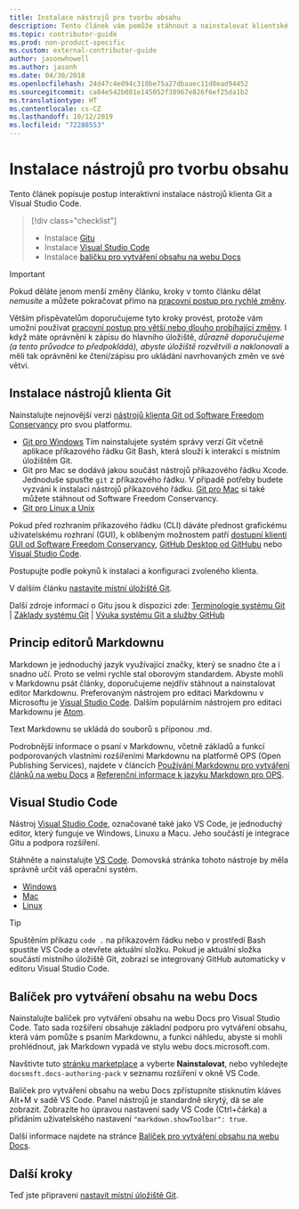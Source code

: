 ```yaml
---
title: Instalace nástrojů pro tvorbu obsahu
description: Tento článek vám pomůže stáhnout a nainstalovat klientské nástroje, které jsou potřeba pro Git a úpravy souborů markdownu.
ms.topic: contributor-guide
ms.prod: non-product-specific
ms.custom: external-contributor-guide
author: jasonwhowell
ms.author: jasonh
ms.date: 04/30/2018
ms.openlocfilehash: 24d47c4e094c318be75a27dbaaec11d8ead94452
ms.sourcegitcommit: ca84e542b081e145052f38967e826f6ef25da1b2
ms.translationtype: HT
ms.contentlocale: cs-CZ
ms.lasthandoff: 10/12/2019
ms.locfileid: "72288553"
---
```

# <a name="install-content-authoring-tools"></a>Instalace nástrojů pro tvorbu obsahu

Tento článek popisuje postup interaktivní instalace nástrojů klienta Git a Visual Studio Code.
> [!div class="checklist"]
> * Instalace [Gitu](https://git-scm.com/)
> * Instalace [Visual Studio Code](https://code.visualstudio.com/)
> * Instalace [balíčku pro vytváření obsahu na webu Docs](https://marketplace.visualstudio.com/items?itemName=docsmsft.docs-authoring-pack)

>[!IMPORTANT]
> Pokud děláte jenom menší změny článku, kroky v tomto článku dělat *nemusíte* a můžete pokračovat přímo na [pracovní postup pro rychlé změny](index.md#quick-edits-to-existing-documents).
>
> Větším přispěvatelům doporučujeme tyto kroky provést, protože vám umožní používat [pracovní postup pro větší nebo dlouho probíhající změny](how-to-write-workflows-major.md). I když máte oprávnění k zápisu do hlavního úložiště, *důrazně doporučujeme (a tento průvodce to předpokládá), abyste úložiště rozvětvili a naklonovali* a měli tak oprávnění ke čtení/zápisu pro ukládání navrhovaných změn ve své větvi.

## <a name="install-git-client-tools"></a>Instalace nástrojů klienta Git 

 Nainstalujte nejnovější verzi [nástrojů klienta Git od Software Freedom Conservancy](https://git-scm.com/download/) pro svou platformu. 

* [Git pro Windows](https://git-scm.com/download/win) Tím nainstalujete systém správy verzí Git včetně aplikace příkazového řádku Git Bash, která slouží k interakci s místním úložištěm Git.
* Git pro Mac se dodává jakou součást nástrojů příkazového řádku Xcode. Jednoduše spusťte `git` z příkazového řádku. V případě potřeby budete vyzváni k instalaci nástrojů příkazového řádku. [Git pro Mac](https://git-scm.com/download/mac) si také můžete stáhnout od Software Freedom Conservancy.
* [Git pro Linux a Unix](https://git-scm.com/download/linux)

Pokud před rozhraním příkazového řádku (CLI) dáváte přednost grafickému uživatelskému rozhraní (GUI), k oblíbeným možnostem patří [dostupní klienti GUI od Software Freedom Conservancy](https://git-scm.com/downloads/guis), [GitHub Desktop od GitHubu](https://desktop.github.com/) nebo [Visual Studio Code](https://www.visualstudio.com/products/code-vs.aspx).

Postupujte podle pokynů k instalaci a konfiguraci zvoleného klienta.

V dalším článku [nastavíte místní úložiště Git](get-started-setup-local.md).

   Další zdroje informací o Gitu jsou k dispozici zde: [Terminologie systému Git](https://help.github.com/articles/github-glossary) | [Základy systému Git](https://git-scm.com/book/en/v2/Getting-Started-Git-Basics) | [Výuka systému Git a služby GitHub](https://help.github.com/articles/good-resources-for-learning-git-and-github/)

## <a name="understand-markdown-editors"></a>Princip editorů Markdownu

Markdown je jednoduchý jazyk využívající značky, který se snadno čte a i snadno učí. Proto se velmi rychle stal oborovým standardem. Abyste mohli v Markdownu psát články, doporučujeme nejdřív stáhnout a nainstalovat editor Markdownu.  Preferovaným nástrojem pro editaci Markdownu v Microsoftu je [Visual Studio Code](https://code.visualstudio.com/). Dalším populárním nástrojem pro editaci Markdownu je [Atom](https://atom.io).

Text Markdownu se ukládá do souborů s příponou .md.

Podrobnější informace o psaní v Markdownu, včetně základů a funkcí podporovaných vlastními rozšířeními Markdownu na platformě OPS (Open Publishing Services), najdete v článcích [Používání Markdownu pro vytváření článků na webu Docs](how-to-write-use-markdown.md) a [Referenční informace k jazyku Markdown pro OPS](markdown-reference.md).

## <a name="visual-studio-code"></a>Visual Studio Code

Nástroj [Visual Studio Code](https://code.visualstudio.com/), označované také jako VS Code, je jednoduchý editor, který funguje ve Windows, Linuxu a Macu. Jeho součástí je integrace Gitu a podpora rozšíření.

Stáhněte a nainstalujte [VS Code](https://code.visualstudio.com/). Domovská stránka tohoto nástroje by měla správně určit váš operační systém.

- [Windows](https://code.visualstudio.com/docs/setup/windows)
- [Mac](https://code.visualstudio.com/docs/setup/mac)
- [Linux](https://code.visualstudio.com/docs/setup/linux)

> [!TIP]
> Spuštěním příkazu `code .` na příkazovém řádku nebo v prostředí Bash spustíte VS Code a otevřete aktuální složku. Pokud je aktuální složka součástí místního úložiště Git, zobrazí se integrovaný GitHub automaticky v editoru Visual Studio Code.

## <a name="docs-authoring-pack"></a>Balíček pro vytváření obsahu na webu Docs
Nainstalujte balíček pro vytváření obsahu na webu Docs pro Visual Studio Code. Tato sada rozšíření obsahuje základní podporu pro vytváření obsahu, která vám pomůže s psaním Markdownu, a funkci náhledu, abyste si mohli prohlédnout, jak Markdown vypadá ve stylu webu docs.microsoft.com.

   Navštivte tuto [stránku marketplace](https://marketplace.visualstudio.com/items?itemName=docsmsft.docs-authoring-pack) a vyberte **Nainstalovat**, nebo vyhledejte `docsmsft.docs-authoring-pack` v seznamu rozšíření v okně VS Code. 

   Balíček pro vytváření obsahu na webu Docs zpřístupníte stisknutím kláves Alt+M v sadě VS Code. Panel nástrojů je standardně skrytý, dá se ale zobrazit. Zobrazíte ho úpravou nastavení sady VS Code (Ctrl+čárka) a přidáním uživatelského nastavení `"markdown.showToolbar": true`.

   Další informace najdete na stránce [Balíček pro vytváření obsahu na webu Docs](how-to-write-docs-auth-pack.md).


## <a name="next-steps"></a>Další kroky

Teď jste připraveni [nastavit místní úložiště Git](get-started-setup-local.md).

